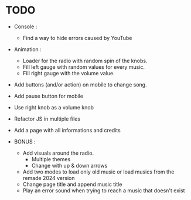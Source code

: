 # TODO
 + Console :
 	+ Find a way to hide errors caused by YouTube

 + Animation :
 	+ Loader for the radio with random spin of the knobs.
 	+ Fill left gauge with random values for every music.
 	+ Fill right gauge with the volume value.

 + Add buttons (and/or action) on mobile to change song.
 + Add pause button for mobile
 + Use right knob as a volume knob

 + Refactor JS in multiple files
 
 + Add a page with all informations and credits

 + BONUS : 
 	+ Add visuals around the radio.
 		+ Multiple themes
 		+ Change with up & down arrows
 	+ Add two modes to load only old music or load musics from the remade 2024 version
 	+ Change page title and append music title
 	+ Play an error sound when trying to reach a music that doesn't exist
